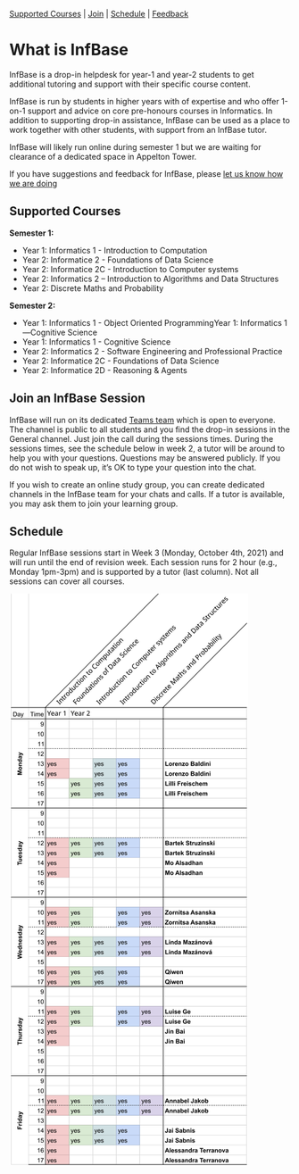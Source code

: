 [Supported Courses](#supported-courses) | [Join](#join-an-infbase-session) | [Schedule](#schedule) | [Feedback](feedback.html) 


# What is InfBase


InfBase is a drop-in helpdesk for year-1 and year-2 students to get additional tutoring and support with their specific course content.

InfBase is run by students in higher years with of expertise and who offer 1-on-1 support and advice on core pre-honours courses in Informatics. In addition to supporting drop-in assistance, InfBase can be used as a place to work together with other students, with support from an InfBase tutor.

InfBase will likely run online during semester 1 but we are waiting for clearance of a dedicated space in Appelton Tower. 

If you have suggestions and feedback for InfBase, please [let us know how we are doing](feedback.html)

## Supported Courses 

__Semester 1:__
* Year 1: Informatics 1 - Introduction to Computation
* Year 2: Informatice 2 - Foundations of Data Science
* Year 2: Informatice 2C - Introduction to Computer systems
* Year 2: Informatics 2 – Introduction to Algorithms and Data Structures
* Year 2: Discrete Maths and Probability 

__Semester 2:__
* Year 1: Informatics 1 - Object Oriented ProgrammingYear 1: Informatics 1—Cognitive Science
* Year 1: Informatics 1 - Cognitive Science 
* Year 2: Informatics 2 - Software Engineering and Professional Practice
* Year 2: Informatice 2C - Foundations of Data Science
* Year 2: Informatice 2D - Reasoning & Agents


## Join an InfBase Session

InfBase will run on its dedicated [Teams team](https://teams.microsoft.com/l/team/19%3a1b9574ccbc404c2d93699fe1bf833b6b%40thread.tacv2/conversations?groupId=a9555449-ddb5-4747-8fc6-1f6bad927c8a&tenantId=2e9f06b0-1669-4589-8789-10a06934dc61) which is open to everyone. The channel is public to all students and you find the drop-in sessions in the General channel. Just join the call during the sessions times. During the sessions times, see the schedule below in week 2, a tutor will be around to help you with your questions. Questions may be answered publicly. If you do not wish to speak up, it’s OK to type your question into the chat. 

If you wish to create an online study group, you can create dedicated channels in the InfBase team for your chats and calls. If a tutor is available, you may ask them to join your learning group.

## Schedule

Regular InfBase sessions start in Week 3 (Monday, October 4th, 2021) and will run until the end of revision week. Each session runs for 2 hour (e.g., Monday 1pm-3pm) and is supported by a tutor (last column). Not all sessions can cover all courses. 

![InfBase 2021 schedule](images/infbase-2021-schedule.png)

